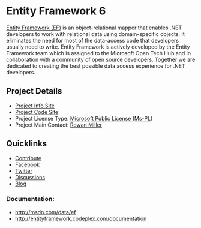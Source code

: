 # Entity Framework 6

[Entity Framework (EF)](http://entityframework.codeplex.com/) is an object-relational mapper that enables .NET developers to work with relational data using domain-specific objects. It eliminates the need for most of the data-access code that developers usually need to write. Entity Framework is actively developed by the Entity Framework team which is assigned to the Microsoft Open Tech Hub and in collaboration with a community of open source developers. Together we are dedicated to creating the best possible data access experience for .NET developers.

## Project Details
* [Project Info Site](http://entityframework.codeplex.com/)
* [Project Code Site](http://entityframework.codeplex.com/SourceControl/latest)
* Project License Type: [Microsoft Public License (Ms-PL)](http://entityframework.codeplex.com/license)
* Project Main Contact: [Rowan Miller](http://www.codeplex.com/site/users/view/RoMiller) 

## Quicklinks

* [Contribute](http://entityframework.codeplex.com/wikipage?title=Contributing)
* [Facebook](https://www.facebook.com/efmagicunicorns) 
* [Twitter](https://twitter.com/efmagicunicorns) 
* [Discussions](http://entityframework.codeplex.com/discussions)
* [Blog](http://blogs.msdn.com/adonet)

### Documentation:
* <http://msdn.com/data/ef> 
* <http://entityframework.codeplex.com/documentation>
